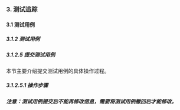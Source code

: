 ### 3. 测试追踪

#### 3.1 测试用例

##### 3.1.2 测试用例

##### 3.1.2.5 提交测试用例

本节主要介绍提交测试用例的具体操作过程。

##### 3.1.2.5.1 操作步骤

##### 注意：测试用例提交后不能再修改信息，需要将测试用例撤回后才能修改。

